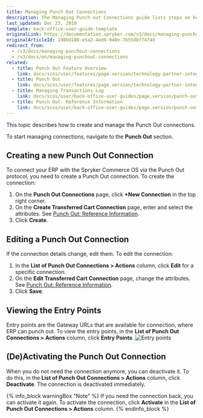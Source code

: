 ```yaml
---
title: Managing Punch Out Connections
description: The Managing Punch out Connections guide lists steps on how to create, edit, view, activate and deactivate Punch out connections.
last_updated: Dec 23, 2019
template: back-office-user-guide-template
originalLink: https://documentation.spryker.com/v3/docs/managing-punchout-connections
originalArticleId: 198bd180-e5a2-4ed0-940e-7b55dbf7474d
redirect_from:
  - /v3/docs/managing-punchout-connections
  - /v3/docs/en/managing-punchout-connections
related:
  - title: Punch Out Feature Overview
    link: docs/scos/user/features/page.version/technology-partner-integrations/punch-out/punch-out-feature-overview.html
  - title: Punch Out
    link: docs/scos/user/features/page.version/technology-partner-integrations/punch-out/punch-out.html
  - title: Managing Transactions Log
    link: docs/scos/user/back-office-user-guides/page.version/punch-out/managing-transactions-log.html
  - title: Punch Out- Reference Information
    link: docs/scos/user/back-office-user-guides/page.version/punch-out/references/punch-out-reference-information.html
---
```


This topic describes how to create and manage the Punch Out connections.

To start managing connections, navigate to the **Punch Out** section.

## Creating a new Punch Out Connection
To connect your ERP with the Spryker Commerce OS via the Punch Out protocol, you need to create a Punch Out connection.
To create the connection:
1. On the **Punch Out Connections** page, click **+New Connection** in the top right corner.
2. On the **Create Transferred Cart Connection** page, enter and select the attributes. See [Punch Out: Reference Information](/docs/scos/user/back-office-user-guides/{{page.version}}/punch-out/references/punch-out-reference-information.html).
3. Click **Create**.

## Editing a Punch Out Connection
If the connection details change, edit them.
To edit the connection:
1. In the **List of Punch Out Connections > Actions** column, click **Edit** for a specific connection.
2. On the **Edit Transferred Cart Connection** page, change the attributes. See [Punch Out: Reference Information](/docs/scos/user/back-office-user-guides/{{page.version}}/punch-out/references/punch-out-reference-information.html).
3. Click **Save**.

## Viewing the Entry Points
Entry points are the Gateway URLs that are available for connection, where ERP can punch out.
To view the entry points, in the **List of Punch Out Connections > Actions** column, click **Entry Points**.
![Entry points](https://spryker.s3.eu-central-1.amazonaws.com/docs/User+Guides/Back+Office+User+Guides/Punch+Out/entry-points.png) 

## (De)Activating the Punch Out Connection
When you do not need the connection anymore, you can deactivate it. To do this, in the **List of Punch Out Connections > Actions** column, click **Deactivate**. The connection is deactivated immediately.

{% info_block warningBox "Note" %}
If you need the connection back, you can activate it again. To activate the connection, click **Activate** in the **List of Punch Out Connections > Actions** column.
{% endinfo_block %}
